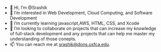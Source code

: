 - 👋 Hi, I’m @Srashik
- 👀 I’m interested in Web Development, Cloud Computing, and Software Development
- 🌱 I’m currently learning javascript,AWS, HTML, CSS, and Xcode
- 💞️ I’m looking to collaborate on projects that can increase my knowledge of full-stack development and any projects that can help me master my understanding of those conepts.
- 📫 You can reach me at srashik@dons.usfca.edu. 

<!---
Srashik/Srashik is a ✨ special ✨ repository because its `README.md` (this file) appears on your GitHub profile.
You can click the Preview link to take a look at your changes.
--->
